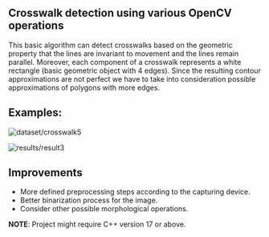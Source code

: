 ## Crosswalk detection using various OpenCV operations

This basic algorithm can detect crosswalks based on the geometric property that the lines are invariant to movement and the lines remain parallel.
Moreover, each component of a crosswalk represents a white rectangle (basic geometric object with 4 edges). Since the resulting contour approximations are not perfect we have to take into consideration possible approximations of polygons with more edges. 

## Examples:

![dataset/crosswalk5](/assets/images/tux.png) 

![results/result3](/assets/images/tux.png) 

## Improvements

- More defined preprocessing steps according to the capturing device.
- Better binarization process for the image.
- Consider other possible morphological operations.

**NOTE**: Project might require C++ version 17 or above.